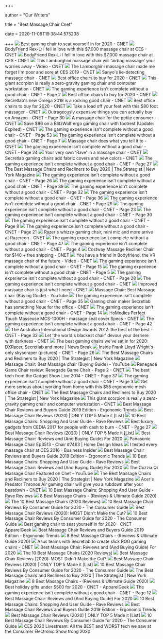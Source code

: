 +++
        
author = "Our Writers"
        
title = "Best Massage Chair Cnet"
        
date = 2020-11-08T19:38:44.575238
        
+++
[ ![](https://cnet2.cbsistatic.com/img/OZqVv7-FZQ_0c6N2XUITVIbMpgo=/1200x675/2019/07/19/f6bba4b3-a9c8-4780-9a5f-3083a87fb16f/49-gaming-chairs.jpg)](https://cnet2.cbsistatic.com/img/OZqVv7-FZQ_0c6N2XUITVIbMpgo=/1200x675/2019/07/19/f6bba4b3-a9c8-4780-9a5f-3083a87fb16f/49-gaming-chairs.jpg) Best gaming chair to seat yourself in for 2020 - CNET
[ ![](https://cnet1.cbsistatic.com/img/hzRfnUtiJIKqXJOiBpvQte2GjQ0=/1200x675/2017/01/08/ccfe4ae2-4a63-48ef-bd15-8b14227dc483/bodyfriend-massage-4332-001.jpg)](https://cnet1.cbsistatic.com/img/hzRfnUtiJIKqXJOiBpvQte2GjQ0=/1200x675/2017/01/08/ccfe4ae2-4a63-48ef-bd15-8b14227dc483/bodyfriend-massage-4332-001.jpg) BodyFriend Rex-L: I fell in love with this $7,000 massage chair at CES -  CNET
[ ![](https://cnet2.cbsistatic.com/img/0vqog3poeayp5-kPKeEh6lJHs2o=/940x0/2017/01/08/9d43c418-58d7-4971-bcf9-f35c93b879e2/bodyfriend-massage-4329-004.jpg)](https://cnet2.cbsistatic.com/img/0vqog3poeayp5-kPKeEh6lJHs2o=/940x0/2017/01/08/9d43c418-58d7-4971-bcf9-f35c93b879e2/bodyfriend-massage-4329-004.jpg) BodyFriend Rex-L: I fell in love with this $7,000 massage chair at CES -  CNET
[ ![](https://cnet1.cbsistatic.com/img/ypnqPNI76JZ6bzx1ZCma8YiDV90=/2019/01/09/f9cf401c-f646-435b-8a74-1e82196ac29c/claire-massage-thumb.jpg)](https://cnet1.cbsistatic.com/img/ypnqPNI76JZ6bzx1ZCma8YiDV90=/2019/01/09/f9cf401c-f646-435b-8a74-1e82196ac29c/claire-massage-thumb.jpg) This Lamborghini massage chair will 'airbag massage' your worries away -  Video - CNET
[ ![](https://cnet3.cbsistatic.com/img/pgN72y4Z7pyRL5eMq_3FOA7AFfI=/940x0/2019/01/09/768a4eb7-f35f-4a33-95e1-282b5dfff572/bodyfriend-lamborghini-chair-ces.jpg)](https://cnet3.cbsistatic.com/img/pgN72y4Z7pyRL5eMq_3FOA7AFfI=/940x0/2019/01/09/768a4eb7-f35f-4a33-95e1-282b5dfff572/bodyfriend-lamborghini-chair-ces.jpg) The Lamborghini massage chair made me forget I'm poor and sore at CES 2019  - CNET
[ ![](https://cnet2.cbsistatic.com/img/O1Ig2MgxF_a_F-xsftRoOpafGTU=/1200x675/2007/01/17/7918e6f4-f4d7-11e2-8c7c-d4ae52e62bcc/Sanyomassage.jpg)](https://cnet2.cbsistatic.com/img/O1Ig2MgxF_a_F-xsftRoOpafGTU=/1200x675/2007/01/17/7918e6f4-f4d7-11e2-8c7c-d4ae52e62bcc/Sanyomassage.jpg) Sanyo's lie-detecting massage chair - CNET
[ ![](https://cnet2.cbsistatic.com/img/87CtXOw31_jUfQ1NghQ4drvpMds=/940x528/2020/08/03/f9e3a137-5336-4014-9eb4-9b934c9117b0/serta.jpg)](https://cnet2.cbsistatic.com/img/87CtXOw31_jUfQ1NghQ4drvpMds=/940x528/2020/08/03/f9e3a137-5336-4014-9eb4-9b934c9117b0/serta.jpg) Best office chairs to buy for 2020 - CNET
[ ![](https://cnet1.cbsistatic.com/img/5Cw6uMUYb4vGUm3No6jf4WoPgp4=/1200x630/2020/09/13/c4802bcd-d913-43b8-8145-a7407225e73f/chair1promo.jpg)](https://cnet1.cbsistatic.com/img/5Cw6uMUYb4vGUm3No6jf4WoPgp4=/1200x630/2020/09/13/c4802bcd-d913-43b8-8145-a7407225e73f/chair1promo.jpg) This giant scorpion is really a zero-gravity gaming chair and computer  workstation - CNET
[ ![](https://cnet1.cbsistatic.com/img/pEmb5n0e74ThhjwIz_Z7WssLW4c=/980x551/2019/07/19/64c649ed-8aa9-4da4-b9ec-99bc5e111128/01-gaming-chairs.jpg)](https://cnet1.cbsistatic.com/img/pEmb5n0e74ThhjwIz_Z7WssLW4c=/980x551/2019/07/19/64c649ed-8aa9-4da4-b9ec-99bc5e111128/01-gaming-chairs.jpg) The gaming experience isn't complete without a good chair - CNET - Page 2
[ ![](https://cnet3.cbsistatic.com/img/2eiOr7vuZz_GY0ZCERBREBJA28Y=/1200x675/2020/08/03/e3102fda-4531-4c29-8cd2-c03a53eed9a2/office-chairs.jpg)](https://cnet3.cbsistatic.com/img/2eiOr7vuZz_GY0ZCERBREBJA28Y=/1200x675/2020/08/03/e3102fda-4531-4c29-8cd2-c03a53eed9a2/office-chairs.jpg) Best office chairs to buy for 2020 - CNET
[ ![](https://cnet3.cbsistatic.com/img/DU7uf204S7JrCOVOzNQOCZ-1jAE=/1200x630/2017/11/17/6324cb77-406a-4c63-8981-846ba693257a/secretlab-omega2018-2.jpg)](https://cnet3.cbsistatic.com/img/DU7uf204S7JrCOVOzNQOCZ-1jAE=/1200x630/2017/11/17/6324cb77-406a-4c63-8981-846ba693257a/secretlab-omega2018-2.jpg) Secretlab's new Omega 2018 is a rocking good chair - CNET
[ ![](https://cnet2.cbsistatic.com/img/AKYSLXlg2jUlss0GNoSHx3KksUQ=/940x528/2020/08/03/598f46b1-6657-41a8-b15f-a447b24856c0/herman-miller.jpg)](https://cnet2.cbsistatic.com/img/AKYSLXlg2jUlss0GNoSHx3KksUQ=/940x528/2020/08/03/598f46b1-6657-41a8-b15f-a447b24856c0/herman-miller.jpg) Best office chairs to buy for 2020 - CNET
[ ![](https://cnet2.cbsistatic.com/img/AE5V51GDPrz7McxJDrYzxdOxpHc=/1200x675/2020/06/30/e72f7a03-576f-432c-9d4f-c19f9898054a/massager.jpg)](https://cnet2.cbsistatic.com/img/AE5V51GDPrz7McxJDrYzxdOxpHc=/1200x675/2020/06/30/e72f7a03-576f-432c-9d4f-c19f9898054a/massager.jpg) Take a load off your feet with this $80 foot massager - CNET
[ ![](https://cnet2.cbsistatic.com/img/GicilbpyGjvoTwFUAptQY1MdDIU=/980x551/2020/01/28/a56085f9-5138-4d6f-8bfa-9b603558ab2c/massage-chair.jpg)](https://cnet2.cbsistatic.com/img/GicilbpyGjvoTwFUAptQY1MdDIU=/980x551/2020/01/28/a56085f9-5138-4d6f-8bfa-9b603558ab2c/massage-chair.jpg) Outrageously expensive things you can actually buy on Amazon - CNET - Page  30
[ ![](https://cnet2.cbsistatic.com/img/W8YfkEtue5vwVT0C-g2WsYWiXVo=/1200x630/2008/01/08/4e28d151-f8fd-11e2-8c7c-d4ae52e62bcc/massagechair.jpg)](https://cnet2.cbsistatic.com/img/W8YfkEtue5vwVT0C-g2WsYWiXVo=/1200x630/2008/01/08/4e28d151-f8fd-11e2-8c7c-d4ae52e62bcc/massagechair.jpg) A massage chair for the petite consumer - CNET
[ ![](https://cnet4.cbsistatic.com/img/ohifiBcA1Mu--tJMqOz5_9Py4LY=/940x0/2020/07/21/313e3940-949a-4167-8ecb-3d158dff21a2/chair.jpg)](https://cnet4.cbsistatic.com/img/ohifiBcA1Mu--tJMqOz5_9Py4LY=/940x0/2020/07/21/313e3940-949a-4167-8ecb-3d158dff21a2/chair.jpg) Save $86 on a BlitzWolf ergo gaming chair with footrest (Update: Expired) -  CNET
[ ![](https://cnet3.cbsistatic.com/img/hhoDfhvShW2mWt2V7kPcpZScS9w=/980x551/2019/07/19/8bbcad48-db5b-4f79-ae6d-13bf34c40842/maingear-forma.jpg)](https://cnet3.cbsistatic.com/img/hhoDfhvShW2mWt2V7kPcpZScS9w=/980x551/2019/07/19/8bbcad48-db5b-4f79-ae6d-13bf34c40842/maingear-forma.jpg) The gaming experience isn't complete without a good chair - CNET - Page 53
[ ![](https://cnet1.cbsistatic.com/img/7iV0851uUNScjzJiwmAdmC67uUs=/980x551/2019/07/19/6f0d7143-037f-44b4-8426-b14894d73203/06-gaming-chairs.jpg)](https://cnet1.cbsistatic.com/img/7iV0851uUNScjzJiwmAdmC67uUs=/980x551/2019/07/19/6f0d7143-037f-44b4-8426-b14894d73203/06-gaming-chairs.jpg) The gaming experience isn't complete without a good chair - CNET - Page 7
[ ![](https://cnet2.cbsistatic.com/img/rvTeYfo5j52z032c_u_7FPjF5n0=/1200x630/2007/07/10/45392bb0-f4d7-11e2-8c7c-d4ae52e62bcc/massagechair.jpg)](https://cnet2.cbsistatic.com/img/rvTeYfo5j52z032c_u_7FPjF5n0=/1200x630/2007/07/10/45392bb0-f4d7-11e2-8c7c-d4ae52e62bcc/massagechair.jpg) Massage chair does what you tell it to - CNET
[ ![](https://cnet1.cbsistatic.com/img/oKmEfCWYG287v827u1iS7sIGZ8w=/980x551/2019/07/19/b7517cbe-266c-4544-b513-8975c471959d/23-gaming-chairs.jpg)](https://cnet1.cbsistatic.com/img/oKmEfCWYG287v827u1iS7sIGZ8w=/980x551/2019/07/19/b7517cbe-266c-4544-b513-8975c471959d/23-gaming-chairs.jpg) The gaming experience isn't complete without a good chair - CNET - Page 24
[ ![](https://cnet2.cbsistatic.com/img/yHalcj6i8sSgQ0h1_cwaJiG7no4=/1200x675/2007/08/17/3337f3fe-f4d7-11e2-8c7c-d4ae52e62bcc/rave.jpg)](https://cnet2.cbsistatic.com/img/yHalcj6i8sSgQ0h1_cwaJiG7no4=/1200x675/2007/08/17/3337f3fe-f4d7-11e2-8c7c-d4ae52e62bcc/rave.jpg) Your very own 'Rave' in a massage chair - CNET
[ ![](https://cnet3.cbsistatic.com/img/Vriq8elGiqWzewX9feTTTx6qGsE=/940x0/2018/10/08/a11418e0-0350-4285-8484-93cf95ac7db9/secretlab-softweavetm-series.png)](https://cnet3.cbsistatic.com/img/Vriq8elGiqWzewX9feTTTx6qGsE=/940x0/2018/10/08/a11418e0-0350-4285-8484-93cf95ac7db9/secretlab-softweavetm-series.png) Secretlab gaming chairs add fabric covers and new colors - CNET
[ ![](https://cnet1.cbsistatic.com/img/fBhlWVQoo0V775irjWG0Wmc_Kmg=/980x551/2019/07/19/620d1a4a-f3e0-45a9-bbee-9a18f709d3e7/27-gaming-chairs.jpg)](https://cnet1.cbsistatic.com/img/fBhlWVQoo0V775irjWG0Wmc_Kmg=/980x551/2019/07/19/620d1a4a-f3e0-45a9-bbee-9a18f709d3e7/27-gaming-chairs.jpg) The gaming experience isn't complete without a good chair - CNET - Page 27
[ ![](https://pyxis.nymag.com/v1/imgs/cfd/270/bcf89bdc000d032ec50f409f187384aa2c.rsquare.w600.jpg)](https://pyxis.nymag.com/v1/imgs/cfd/270/bcf89bdc000d032ec50f409f187384aa2c.rsquare.w600.jpg) The Best Massage Chairs and Recliners to Buy 2020 | The Strategist | New  York Magazine
[ ![](https://cnet1.cbsistatic.com/img/ZrLw_cQlFEUzgsgivgbNRzw9_u0=/980x551/2019/07/19/41b54393-8eea-4170-bec0-86094a7581e1/26-gaming-chairs.jpg)](https://cnet1.cbsistatic.com/img/ZrLw_cQlFEUzgsgivgbNRzw9_u0=/980x551/2019/07/19/41b54393-8eea-4170-bec0-86094a7581e1/26-gaming-chairs.jpg) The gaming experience isn't complete without a good chair - CNET - Page 26
[ ![](https://cnet1.cbsistatic.com/img/wfUDCIsYjqUrPLOX6RIQpyKSIyY=/980x551/2019/07/19/b9f32a55-cf60-4352-9e93-0fc07eadbb61/39-gaming-chairs.jpg)](https://cnet1.cbsistatic.com/img/wfUDCIsYjqUrPLOX6RIQpyKSIyY=/980x551/2019/07/19/b9f32a55-cf60-4352-9e93-0fc07eadbb61/39-gaming-chairs.jpg) The gaming experience isn't complete without a good chair - CNET - Page 39
[ ![](https://cnet1.cbsistatic.com/img/YzJrWCx9aynk-WkJDJ5SYtJo-Vw=/980x551/2019/07/19/9d3d3ef2-b2b7-4847-8b35-cdc648a7bc19/32-gaming-chairs.jpg)](https://cnet1.cbsistatic.com/img/YzJrWCx9aynk-WkJDJ5SYtJo-Vw=/980x551/2019/07/19/9d3d3ef2-b2b7-4847-8b35-cdc648a7bc19/32-gaming-chairs.jpg) The gaming experience isn't complete without a good chair - CNET - Page 32
[ ![](https://cnet1.cbsistatic.com/img/pnwKXwHU3jONQirOQVq7gXCb0ks=/980x551/2019/07/19/994e5209-1574-4712-b433-ddba094395b0/36-gaming-chairs.jpg)](https://cnet1.cbsistatic.com/img/pnwKXwHU3jONQirOQVq7gXCb0ks=/980x551/2019/07/19/994e5209-1574-4712-b433-ddba094395b0/36-gaming-chairs.jpg) The gaming experience isn't complete without a good chair - CNET - Page 36
[ ![](https://cnet1.cbsistatic.com/img/mth311_kBc2-ZtpxAw8aePbQipU=/980x551/2019/07/19/2a9fd5d4-c44a-4652-8ffd-6e7e18b38414/29-gaming-chairs.jpg)](https://cnet1.cbsistatic.com/img/mth311_kBc2-ZtpxAw8aePbQipU=/980x551/2019/07/19/2a9fd5d4-c44a-4652-8ffd-6e7e18b38414/29-gaming-chairs.jpg) The gaming experience isn't complete without a good chair - CNET - Page 29
[ ![](https://cnet1.cbsistatic.com/img/PCIAm6-Zky4qzR-Mbugpt0NWyYc=/980x551/2019/07/19/4325f25f-8b85-4f3b-b3fb-76351e6027ce/22-gaming-chairs.jpg)](https://cnet1.cbsistatic.com/img/PCIAm6-Zky4qzR-Mbugpt0NWyYc=/980x551/2019/07/19/4325f25f-8b85-4f3b-b3fb-76351e6027ce/22-gaming-chairs.jpg) The gaming experience isn't complete without a good chair - CNET - Page 23
[ ![](https://cnet1.cbsistatic.com/img/ut0XYuxVln3pF6uC52GUeLRdgEQ=/980x551/2019/07/19/d29e6f43-81f7-419f-9b57-0ec99a67a2c7/30-gaming-chairs.jpg)](https://cnet1.cbsistatic.com/img/ut0XYuxVln3pF6uC52GUeLRdgEQ=/980x551/2019/07/19/d29e6f43-81f7-419f-9b57-0ec99a67a2c7/30-gaming-chairs.jpg) The gaming experience isn't complete without a good chair - CNET - Page 30
[ ![](https://cnet1.cbsistatic.com/img/i323uXWgpYl9yMAy5X11X-2qPYU=/980x551/2019/07/19/8341970e-40e5-4de3-a269-7d2aa5660c9d/07-gaming-chairs.jpg)](https://cnet1.cbsistatic.com/img/i323uXWgpYl9yMAy5X11X-2qPYU=/980x551/2019/07/19/8341970e-40e5-4de3-a269-7d2aa5660c9d/07-gaming-chairs.jpg) The gaming experience isn't complete without a good chair - CNET - Page 8
[ ![](https://cnet1.cbsistatic.com/img/xDW2_DZa01p2a3K0a1SHmqbW_Zs=/980x551/2019/07/19/c0b2ef69-fe74-4cfa-be66-fbb282ca2191/20-gaming-chairs.jpg)](https://cnet1.cbsistatic.com/img/xDW2_DZa01p2a3K0a1SHmqbW_Zs=/980x551/2019/07/19/c0b2ef69-fe74-4cfa-be66-fbb282ca2191/20-gaming-chairs.jpg) The gaming experience isn't complete without a good chair - CNET - Page 21
[ ![](https://cnet1.cbsistatic.com/img/52VvsL-IdV996djTbYdtJpWrnVE=/940x0/2020/10/10/5bfc22dd-f887-41e6-8ec2-49fabffae7eb/razer-iskur-2020-lifestyle-shoot-2.jpg)](https://cnet1.cbsistatic.com/img/52VvsL-IdV996djTbYdtJpWrnVE=/940x0/2020/10/10/5bfc22dd-f887-41e6-8ec2-49fabffae7eb/razer-iskur-2020-lifestyle-shoot-2.jpg) Razer's whizzy gaming chair, mini mic and more arrive at Razercon - CNET
[ ![](https://cnet1.cbsistatic.com/img/tS0NW19xlaaR9h1BcnUGSyQX60E=/980x551/2019/07/19/6458d5b2-737a-40db-834a-cd3683447a94/47-gaming-chairs.jpg)](https://cnet1.cbsistatic.com/img/tS0NW19xlaaR9h1BcnUGSyQX60E=/980x551/2019/07/19/6458d5b2-737a-40db-834a-cd3683447a94/47-gaming-chairs.jpg) The gaming experience isn't complete without a good chair - CNET - Page 47
[ ![](https://cnet1.cbsistatic.com/img/V48IKsUQPKNNhxofPQkdQzTiENk=/980x551/2019/07/19/1c75b93c-57fa-434f-b3db-21077745fc2a/03-gaming-chairs.jpg)](https://cnet1.cbsistatic.com/img/V48IKsUQPKNNhxofPQkdQzTiENk=/980x551/2019/07/19/1c75b93c-57fa-434f-b3db-21077745fc2a/03-gaming-chairs.jpg) The gaming experience isn't complete without a good chair - CNET - Page 4
[ ![](https://cnet1.cbsistatic.com/img/fxwi-37ykitpF6UVlPvbSQtzM2U=/470x264/2020/10/09/c9b655b2-45f5-4cea-8bec-fd60289ba1b7/ujcvw3sfep9erkk2xmcj.jpg)](https://cnet1.cbsistatic.com/img/fxwi-37ykitpF6UVlPvbSQtzM2U=/470x264/2020/10/09/c9b655b2-45f5-4cea-8bec-fd60289ba1b7/ujcvw3sfep9erkk2xmcj.jpg) Costway Massage Recliner Chair for $140 + free shipping - CNET
[ ![](https://cnet4.cbsistatic.com/img/KUjnLJLWwFlCxqF7qoAeZ_m0JFU=/620x620/2017/05/18/98876175-5737-4767-a002-59390a9e5344/flasuszenfonear.jpg)](https://cnet4.cbsistatic.com/img/KUjnLJLWwFlCxqF7qoAeZ_m0JFU=/620x620/2017/05/18/98876175-5737-4767-a002-59390a9e5344/flasuszenfonear.jpg) You have a friend in Bodyfriend, the VR massage chair of the future - Video  - CNET
[ ![](https://cnet1.cbsistatic.com/img/o90qyp4oZhjoOSgZ-x_HdA9g_K0=/980x551/2019/07/19/18644fcd-1aec-44c9-bb15-ff8bda0ae661/13-gaming-chairs.jpg)](https://cnet1.cbsistatic.com/img/o90qyp4oZhjoOSgZ-x_HdA9g_K0=/980x551/2019/07/19/18644fcd-1aec-44c9-bb15-ff8bda0ae661/13-gaming-chairs.jpg) The gaming experience isn't complete without a good chair - CNET - Page 15
[ ![](https://cnet1.cbsistatic.com/img/WD_Yfk0jurs2edtKvTJz13C18z0=/980x551/2019/07/19/ae9f2284-4868-48bd-8983-e9d7cf7950c5/04-gaming-chairs.jpg)](https://cnet1.cbsistatic.com/img/WD_Yfk0jurs2edtKvTJz13C18z0=/980x551/2019/07/19/ae9f2284-4868-48bd-8983-e9d7cf7950c5/04-gaming-chairs.jpg) The gaming experience isn't complete without a good chair - CNET - Page 5
[ ![](https://cnet1.cbsistatic.com/img/5JhSWRxiPMMgZSDOdS1K6p3i6f0=/980x551/2019/07/19/36d32fee-373d-467e-a28a-82a39d334184/28-gaming-chairs.jpg)](https://cnet1.cbsistatic.com/img/5JhSWRxiPMMgZSDOdS1K6p3i6f0=/980x551/2019/07/19/36d32fee-373d-467e-a28a-82a39d334184/28-gaming-chairs.jpg) The gaming experience isn't complete without a good chair - CNET - Page 28
[ ![](https://cnet1.cbsistatic.com/img/KbumLtwjSYsEx8Sd9NMiMXPKQE8=/470x836/2019/07/19/4b85daa4-6319-4cd0-91ad-b32e59e05879/49-gaming-chairs.jpg)](https://cnet1.cbsistatic.com/img/KbumLtwjSYsEx8Sd9NMiMXPKQE8=/470x836/2019/07/19/4b85daa4-6319-4cd0-91ad-b32e59e05879/49-gaming-chairs.jpg) The gaming experience isn't complete without a good chair - CNET
[ ![](https://cnet1.cbsistatic.com/img/JUTVz74Dtzi4v7gNzCpSEaqC0uI=/1200x675/2008/01/25/58a1e210-f8fd-11e2-8c7c-d4ae52e62bcc/inada_massage_chair.bmp)](https://cnet1.cbsistatic.com/img/JUTVz74Dtzi4v7gNzCpSEaqC0uI=/1200x675/2008/01/25/58a1e210-f8fd-11e2-8c7c-d4ae52e62bcc/inada_massage_chair.bmp) Improved massage chair is just what I need - CNET
[ ![](https://i.ytimg.com/vi/WJiDRz6auJ0/hqdefault.jpg)](https://i.ytimg.com/vi/WJiDRz6auJ0/hqdefault.jpg) Massage Chair: Best Massage chair (Buying Guide) - YouTube
[ ![](https://cnet1.cbsistatic.com/img/UxqXgYz3J30Z1AYOK97wYSAd3WI=/980x551/2019/07/19/dfdef58c-6ea5-47f5-ba17-5d7055cc4cfa/35-gaming-chairs.jpg)](https://cnet1.cbsistatic.com/img/UxqXgYz3J30Z1AYOK97wYSAd3WI=/980x551/2019/07/19/dfdef58c-6ea5-47f5-ba17-5d7055cc4cfa/35-gaming-chairs.jpg) The gaming experience isn't complete without a good chair - CNET - Page 35
[ ![](https://cnet2.cbsistatic.com/img/Q7IMeeB42hC9ZKBsyaO24ZGDmp0=/940x0/2018/11/19/435e76ac-9f9b-4879-b472-14d18f2fe17e/neuechair-1.jpg)](https://cnet2.cbsistatic.com/img/Q7IMeeB42hC9ZKBsyaO24ZGDmp0=/940x0/2018/11/19/435e76ac-9f9b-4879-b472-14d18f2fe17e/neuechair-1.jpg) Gaming chair maker Secretlab has something Neue for the office - CNET
[ ![](https://cnet1.cbsistatic.com/img/TV47WpEqpV1VTsI22UgE8G3aRc0=/980x551/2019/07/19/a98f5da0-8c2d-4547-99a2-8b0570e0ab27/12-gaming-chairs.jpg)](https://cnet1.cbsistatic.com/img/TV47WpEqpV1VTsI22UgE8G3aRc0=/980x551/2019/07/19/a98f5da0-8c2d-4547-99a2-8b0570e0ab27/12-gaming-chairs.jpg) The gaming experience isn't complete without a good chair - CNET - Page 14
[ ![](https://cnet3.cbsistatic.com/img/XytoTV4mY-i4DI3OtB4L2dqwhdA=/fit-in/0x420/filters:no_upscale()/2016/11/16/12c6ceb4-329c-4a57-8b01-983c8a571ac6/12c6ceb4-329c-4a57-8b01-983c8a571ac6.jpg)](https://cnet3.cbsistatic.com/img/XytoTV4mY-i4DI3OtB4L2dqwhdA=/fit-in/0x420/filters:no_upscale()/2016/11/16/12c6ceb4-329c-4a57-8b01-983c8a571ac6/12c6ceb4-329c-4a57-8b01-983c8a571ac6.jpg) HoMedics Perfect Touch Masseuse MCS-1000H - massage seat cover Specs - CNET
[ ![](https://cnet1.cbsistatic.com/img/FrvfDvZHiflRyZlSHyJa3PNHsf4=/980x551/2019/07/19/a8c3bf84-25f3-4c2e-a1d2-5e5547fa92ff/42-gaming-chairs.jpg)](https://cnet1.cbsistatic.com/img/FrvfDvZHiflRyZlSHyJa3PNHsf4=/980x551/2019/07/19/a8c3bf84-25f3-4c2e-a1d2-5e5547fa92ff/42-gaming-chairs.jpg) The gaming experience isn't complete without a good chair - CNET - Page 42
[ ![](https://cnet4.cbsistatic.com/img/7yOYErX0nm5X-FjZr5-37AZi9do=/980x551/2012/07/24/8a1a7c17-cc2e-11e2-9a4a-0291187b029a/aida_32.jpg)](https://cnet4.cbsistatic.com/img/7yOYErX0nm5X-FjZr5-37AZi9do=/980x551/2012/07/24/8a1a7c17-cc2e-11e2-9a4a-0291187b029a/aida_32.jpg) The Australian International Design Awards 2012: the best of the best - CNET  - Page 32
[ ![](https://cnet1.cbsistatic.com/img/jGy5DPjy3jWI3LGDDD5FdlRCpI4=/940x0/2019/09/26/2e3abe31-4178-4668-9ec8-3a161cc08fd1/sv-s-chair-09-lr-1024x1024.jpg)](https://cnet1.cbsistatic.com/img/jGy5DPjy3jWI3LGDDD5FdlRCpI4=/940x0/2019/09/26/2e3abe31-4178-4668-9ec8-3a161cc08fd1/sv-s-chair-09-lr-1024x1024.jpg) Let 'the world's blackest chair' devour your derriere with darkness - CNET
[ ![](https://img.particlenews.com/img/id/1qsxUP_0Nt7Rgo600?type=thumbnail_512x288)](https://img.particlenews.com/img/id/1qsxUP_0Nt7Rgo600?type=thumbnail_512x288) The best gaming chairs we've sat in for 2020: DXRacer, Secretlab and more |  News Break
[ ![](https://cnet2.cbsistatic.com/img/j0EsP7bYx8_zIfxLvuvQC9DO8MI=/980x551/2014/07/18/b32c6ffe-7934-46d6-82e7-00ff2b2390d7/flw-desk-chair-hcp-office.jpg)](https://cnet2.cbsistatic.com/img/j0EsP7bYx8_zIfxLvuvQC9DO8MI=/980x551/2014/07/18/b32c6ffe-7934-46d6-82e7-00ff2b2390d7/flw-desk-chair-hcp-office.jpg) Inside Frank Lloyd Wright's only skyscraper (pictures) - CNET - Page 26
[ ![](https://pyxis.nymag.com/v1/imgs/11d/826/f65829e6b50cad884cee20ed1a9bb1e65b-kahuna-massage-chair.2x.rsquare.w600.jpg)](https://pyxis.nymag.com/v1/imgs/11d/826/f65829e6b50cad884cee20ed1a9bb1e65b-kahuna-massage-chair.2x.rsquare.w600.jpg) The Best Massage Chairs and Recliners to Buy 2020 | The Strategist | New  York Magazine
[ ![](https://i.ytimg.com/vi/WJiDRz6auJ0/mqdefault.jpg)](https://i.ytimg.com/vi/WJiDRz6auJ0/mqdefault.jpg) Massage Chair: Best Massage chair (Buying Guide) - YouTube
[ ![](https://cnet1.cbsistatic.com/img/uBQZ4Kc8sZ334cCox0RugCgumNs=/470x376/2008/08/18/55ddf31e-cc2e-11e2-9a4a-0291187b029a/renegade-chair_1.jpg)](https://cnet1.cbsistatic.com/img/uBQZ4Kc8sZ334cCox0RugCgumNs=/470x376/2008/08/18/55ddf31e-cc2e-11e2-9a4a-0291187b029a/renegade-chair_1.jpg) Renegade Game Chair review: Renegade Game Chair - Page 2 - CNET
[ ![](https://cnet1.cbsistatic.com/img/6XVaEaXVMMoTppXaczzD0Uwvflg=/980x551/2014/04/08/433ecf5f-6e89-4dbe-ba29-8fca12d16727/gadget-show-live-2014-33.jpg)](https://cnet1.cbsistatic.com/img/6XVaEaXVMMoTppXaczzD0Uwvflg=/980x551/2014/04/08/433ecf5f-6e89-4dbe-ba29-8fca12d16727/gadget-show-live-2014-33.jpg) The best tech from the Gadget Show Live 2014 - CNET - Page 37
[ ![](https://cnet1.cbsistatic.com/img/0Ya5i0nqpVoxz8sKE4U8Xkpl6l0=/980x551/2019/07/19/8165dc5c-3475-47f5-a96f-c38b86984e09/02-gaming-chairs.jpg)](https://cnet1.cbsistatic.com/img/0Ya5i0nqpVoxz8sKE4U8Xkpl6l0=/980x551/2019/07/19/8165dc5c-3475-47f5-a96f-c38b86984e09/02-gaming-chairs.jpg) The gaming experience isn't complete without a good chair - CNET - Page 3
[ ![](https://cnet4.cbsistatic.com/img/JqrYnz_p0yPex846EOsq3sVqU5s=/940x0/2020/03/29/45748d3c-4207-4a68-ad2d-03597154622b/chair.jpg)](https://cnet4.cbsistatic.com/img/JqrYnz_p0yPex846EOsq3sVqU5s=/940x0/2020/03/29/45748d3c-4207-4a68-ad2d-03597154622b/chair.jpg) Get more serious about working from home with this $55 ergonomic mesh  office chair - CNET
[ ![](https://pyxis.nymag.com/v1/imgs/326/cc3/19065683e4619fb7fb60ccff8c2a1e64a7.2x.rsquare.w600.jpg)](https://pyxis.nymag.com/v1/imgs/326/cc3/19065683e4619fb7fb60ccff8c2a1e64a7.2x.rsquare.w600.jpg) The Best Massage Chairs and Recliners to Buy 2020 | The Strategist | New  York Magazine
[ ![](https://cnet2.cbsistatic.com/img/LqTweqlhZ2BcCTOU9y0XU4twvbU=/13x78:755x792/940x0/2020/09/13/5802e97f-be0d-4156-8643-f18ab9e4a755/cluvens-iw-sk-scorpion-king-computer-gaming-office-reclining-chair-for-3-monitors.jpg)](https://cnet2.cbsistatic.com/img/LqTweqlhZ2BcCTOU9y0XU4twvbU=/13x78:755x792/940x0/2020/09/13/5802e97f-be0d-4156-8643-f18ab9e4a755/cluvens-iw-sk-scorpion-king-computer-gaming-office-reclining-chair-for-3-monitors.jpg) This giant scorpion is really a zero-gravity gaming chair and computer  workstation - CNET
[ ![](http://ergonomictrends.com/wp-content/uploads/2017/10/INADA-HCP-S373-massage-chair-review.png)](http://ergonomictrends.com/wp-content/uploads/2017/10/INADA-HCP-S373-massage-chair-review.png) Best Massage Chair Reviews and Buyers Guide 2019 Edition - Ergonomic Trends
[ ![](https://www.wellnesswires.com/wp-content/uploads/2018/08/Inada.jpg)](https://www.wellnesswires.com/wp-content/uploads/2018/08/Inada.jpg) Best Massage Chair Reviews (2020) | ONLY TOP 5 Made it [List]
[ ![](https://www.ravereviews.org/wp-content/uploads/2020/06/RAVE-Review-MassageChair-1-InstaShiatsu-.png)](https://www.ravereviews.org/wp-content/uploads/2020/06/RAVE-Review-MassageChair-1-InstaShiatsu-.png) 10 Best Massage Chairs: Shopping And User Guide - Rave Reviews
[ ![](https://cnet1.cbsistatic.com/img/vHOLPH7_DQI3nGp5Sy0YywKG3x0=/980x551/2017/09/11/57649127-6ce0-44e6-81e0-d8cf5324e668/img-8984.jpg)](https://cnet1.cbsistatic.com/img/vHOLPH7_DQI3nGp5Sy0YywKG3x0=/980x551/2017/09/11/57649127-6ce0-44e6-81e0-d8cf5324e668/img-8984.jpg) Best luxury gadgets from CEDIA 2017 for people with cash to burn - CNET -  Page 27
[ ![](https://www.wellnesswires.com/wp-content/uploads/2018/08/Kahuna.jpeg)](https://www.wellnesswires.com/wp-content/uploads/2018/08/Kahuna.jpeg) Best Massage Chair Reviews (2020) | ONLY TOP 5 Made it [List]
[ ![](https://www.thegoodbody.com/wp-content/uploads/2020/08/Best-Massage-Chair-Reviews-and-Buying-Guide-2020.jpg)](https://www.thegoodbody.com/wp-content/uploads/2020/08/Best-Massage-Chair-Reviews-and-Buying-Guide-2020.jpg) Best Massage Chair: Reviews and (And Buying Guide) For 2020
[ ![](https://i3.wp.com/adelaidehillswinetrail.com/wp-content/uploads/2014/11/massage-chair-reviews-cnet.jpg)](https://i3.wp.com/adelaidehillswinetrail.com/wp-content/uploads/2014/11/massage-chair-reviews-cnet.jpg) Panasonic Massage Chair Ep3513 - Chair #7463 | Home Design Ideas
[ ![](https://i.insider.com/56951b9ddd08959a768b46c7?width=1100&format=jpeg&auto=webp)](https://i.insider.com/56951b9ddd08959a768b46c7?width=1100&format=jpeg&auto=webp) I tested every massage chair at CES 2016 - Business Insider
[ ![](http://ergonomictrends.com/wp-content/uploads/2017/11/best-massage-chairs-by-price-reviewed.png)](http://ergonomictrends.com/wp-content/uploads/2017/11/best-massage-chairs-by-price-reviewed.png) Best Massage Chair Reviews and Buyers Guide 2019 Edition - Ergonomic Trends
[ ![](https://www.ravereviews.org/wp-content/uploads/2018/12/RAVE-5-MassageChairs-Ideal.jpg)](https://www.ravereviews.org/wp-content/uploads/2018/12/RAVE-5-MassageChairs-Ideal.jpg) 10 Best Massage Chairs: Shopping And User Guide - Rave Reviews
[ ![](https://www.thegoodbody.com/wp-content/uploads/2019/10/The-Good-Body-Best-Massage-Chair-03-2019-pin-it.jpg)](https://www.thegoodbody.com/wp-content/uploads/2019/10/The-Good-Body-Best-Massage-Chair-03-2019-pin-it.jpg) Best Massage Chair: Reviews and (And Buying Guide) For 2020
[ ![](https://i.ytimg.com/vi/2CczVvkBPlk/hqdefault.jpg)](https://i.ytimg.com/vi/2CczVvkBPlk/hqdefault.jpg) The Cozzia Qi Massage Chair Featured on Cnet - YouTube
[ ![](https://pyxis.nymag.com/v1/imgs/61e/d9f/2b83e8a93c51aabc6805d63e85011ef403-Stech-d-recommended-massaeg-chair.2x.rsquare.w600.jpg)](https://pyxis.nymag.com/v1/imgs/61e/d9f/2b83e8a93c51aabc6805d63e85011ef403-Stech-d-recommended-massaeg-chair.2x.rsquare.w600.jpg) The Best Massage Chairs and Recliners to Buy 2020 | The Strategist | New  York Magazine
[ ![](https://cnet4.cbsistatic.com/img/e5qJ1r4Bd5144iur4mbT9PNbQlw=/940x0/2019/09/04/ccf099dd-bb7c-44f2-a31a-04e5436b3917/acer-thronos-air-gaming-chair.jpg)](https://cnet4.cbsistatic.com/img/e5qJ1r4Bd5144iur4mbT9PNbQlw=/940x0/2019/09/04/ccf099dd-bb7c-44f2-a31a-04e5436b3917/acer-thronos-air-gaming-chair.jpg) Acer's Predator Thronos Air gaming chair will give you a rubdown after your  beatdown - CNET
[ ![](https://www.ravereviews.org/wp-content/uploads/2020/06/RAVE-Review-MassageChair-3-EC201FullBody.png)](https://www.ravereviews.org/wp-content/uploads/2020/06/RAVE-Review-MassageChair-3-EC201FullBody.png) 10 Best Massage Chairs: Shopping And User Guide - Rave Reviews
[ ![](https://www.massagexpert.net/wp-content/uploads/2017/11/2017-NEW-SM-SERIES-AIR-FLOAT-3D-6-INFRARED-ROLLER-MECHANISM-KAHUNA-SUPERIOR-MASSAGE-CHAIR-SM-9000-Comb-Brown-WG.jpg)](https://www.massagexpert.net/wp-content/uploads/2017/11/2017-NEW-SM-SERIES-AIR-FLOAT-3D-6-INFRARED-ROLLER-MECHANISM-KAHUNA-SUPERIOR-MASSAGE-CHAIR-SM-9000-Comb-Brown-WG.jpg) 8 Best Massage Chairs - (Reviews & Ultimate Guide 2020)
[ ![](https://completehomespa.com/wp-content/uploads/2020/01/best-massage-chairs.jpg)](https://completehomespa.com/wp-content/uploads/2020/01/best-massage-chairs.jpg) The 10 Best Massage Chairs (2020 Reviews)
[ ![](https://theconsumer.guide/wp-content/uploads/2020/08/B007XA04P6.jpg)](https://theconsumer.guide/wp-content/uploads/2020/08/B007XA04P6.jpg) 10 Best Massage Chair Reviews By Consumer Guide for 2020 - The Consumer  Guide
[ ![](https://www.healthnerdy.com/wp-content/uploads/2018/03/Massage-Chairs.png)](https://www.healthnerdy.com/wp-content/uploads/2018/03/Massage-Chairs.png) Best Massage Chair Reviews (2020): MOST Didn't Make the Cut?
[ ![](https://m.media-amazon.com/images/I/41p2EtzxDqL.jpg)](https://m.media-amazon.com/images/I/41p2EtzxDqL.jpg) 10 Best Massage Chair Reviews By Consumer Guide for 2020 - The Consumer  Guide
[ ![](https://i2.wp.com/cnet1.cbsistatic.com/img/NlCzdLcc-gGa3LoVQXuWHHpOLrE=/756x425/2020/08/21/46924c90-ff5e-441d-8049-41e3ec1d3097/img-4130.jpg?resize=756%2C425&ssl=1)](https://i2.wp.com/cnet1.cbsistatic.com/img/NlCzdLcc-gGa3LoVQXuWHHpOLrE=/756x425/2020/08/21/46924c90-ff5e-441d-8049-41e3ec1d3097/img-4130.jpg?resize=756%2C425&ssl=1) Best gaming chair to seat yourself in for 2020 - CNET - ApparelGeek
[ ![](http://ergonomictrends.com/wp-content/uploads/2017/10/Kahuna-Massage-Chair-Recliner-LM6800-review.png)](http://ergonomictrends.com/wp-content/uploads/2017/10/Kahuna-Massage-Chair-Recliner-LM6800-review.png) Best Massage Chair Reviews and Buyers Guide 2019 Edition - Ergonomic Trends
[ ![](https://www.massagexpert.net/wp-content/uploads/2019/03/Osaki-OS-4000-Zero-Gravity-Massage-Chair.jpg)](https://www.massagexpert.net/wp-content/uploads/2019/03/Osaki-OS-4000-Zero-Gravity-Massage-Chair.jpg) 8 Best Massage Chairs - (Reviews & Ultimate Guide 2020)
[ ![](https://cnet2.cbsistatic.com/img/kcptkwrZmbr46sz6aXlQZKnLsG0=/940x0/2016/09/30/9f79cf79-a6b5-405e-b1fd-1b27e49d29e4/unnamed.png)](https://cnet2.cbsistatic.com/img/kcptkwrZmbr46sz6aXlQZKnLsG0=/940x0/2016/09/30/9f79cf79-a6b5-405e-b1fd-1b27e49d29e4/unnamed.png) Asus teams with Secretlab to create slick ROG gaming chairs - CNET
[ ![](https://www.thegoodbody.com/wp-content/uploads/2020/08/osaki-os-4d-escape-massage-chair.jpg)](https://www.thegoodbody.com/wp-content/uploads/2020/08/osaki-os-4d-escape-massage-chair.jpg) Best Massage Chair: Reviews and (And Buying Guide) For 2020
[ ![](https://m.media-amazon.com/images/I/41XwgadCwPL.jpg)](https://m.media-amazon.com/images/I/41XwgadCwPL.jpg) The 10 Best Massage Chairs (2020 Reviews)
[ ![](https://www.healthnerdy.com/wp-content/uploads/2018/03/I7.png)](https://www.healthnerdy.com/wp-content/uploads/2018/03/I7.png) Best Massage Chair Reviews (2020): MOST Didn't Make the Cut?
[ ![](https://www.wellnesswires.com/wp-content/uploads/2018/08/Osaki.jpg)](https://www.wellnesswires.com/wp-content/uploads/2018/08/Osaki.jpg) Best Massage Chair Reviews (2020) | ONLY TOP 5 Made it [List]
[ ![](https://theconsumer.guide/wp-content/uploads/2020/08/B082MBTJ65.jpg)](https://theconsumer.guide/wp-content/uploads/2020/08/B082MBTJ65.jpg) 10 Best Massage Chair Reviews By Consumer Guide for 2020 - The Consumer  Guide
[ ![](https://pyxis.nymag.com/v1/imgs/037/e64/88bcbe6e6bd4cf4f810fcd2eb31e89c047-houzz-massage-chair.2x.rsquare.w600.jpg)](https://pyxis.nymag.com/v1/imgs/037/e64/88bcbe6e6bd4cf4f810fcd2eb31e89c047-houzz-massage-chair.2x.rsquare.w600.jpg) The Best Massage Chairs and Recliners to Buy 2020 | The Strategist | New  York Magazine
[ ![](https://www.massagexpert.net/wp-content/uploads/2020/02/Infinity-IT-8500-Inversion-Massage-Chair.jpg)](https://www.massagexpert.net/wp-content/uploads/2020/02/Infinity-IT-8500-Inversion-Massage-Chair.jpg) 8 Best Massage Chairs - (Reviews & Ultimate Guide 2020)
[ ![](https://i1.wp.com/apparelgeek.net/wp-content/uploads/2020/10/best-holiday-gifts-under-500-for-2020-cnet.jpg?fit=300%2C225&ssl=1)](https://i1.wp.com/apparelgeek.net/wp-content/uploads/2020/10/best-holiday-gifts-under-500-for-2020-cnet.jpg?fit=300%2C225&ssl=1) Best holiday gifts under $500 for 2020 - CNET - ApparelGeek
[ ![](https://cnet1.cbsistatic.com/img/pJrt0FQTuo28wv06IfMedbVacqU=/980x551/2019/07/19/114bc170-a35e-4b0e-8f6c-08c9ba81dbd8/19-gaming-chairs.jpg)](https://cnet1.cbsistatic.com/img/pJrt0FQTuo28wv06IfMedbVacqU=/980x551/2019/07/19/114bc170-a35e-4b0e-8f6c-08c9ba81dbd8/19-gaming-chairs.jpg) The gaming experience isn't complete without a good chair - CNET - Page 12
[ ![](https://www.thegoodbody.com/wp-content/uploads/2020/08/medical-breakthrough-4-v2-recliner-massage-chair.jpg)](https://www.thegoodbody.com/wp-content/uploads/2020/08/medical-breakthrough-4-v2-recliner-massage-chair.jpg) Best Massage Chair: Reviews and (And Buying Guide) For 2020
[ ![](https://www.ravereviews.org/wp-content/uploads/2018/12/RAVE-2-MassageChairs-Relaxonchair.jpg)](https://www.ravereviews.org/wp-content/uploads/2018/12/RAVE-2-MassageChairs-Relaxonchair.jpg) 10 Best Massage Chairs: Shopping And User Guide - Rave Reviews
[ ![](http://ergonomictrends.com/wp-content/uploads/2017/10/Inada-Sogno-Dreamwave-Massage-Chair-review.png)](http://ergonomictrends.com/wp-content/uploads/2017/10/Inada-Sogno-Dreamwave-Massage-Chair-review.png) Best Massage Chair Reviews and Buyers Guide 2019 Edition - Ergonomic Trends
[ ![](https://www.wellnesswires.com/wp-content/uploads/2018/08/Fujiiryoki.jpg)](https://www.wellnesswires.com/wp-content/uploads/2018/08/Fujiiryoki.jpg) Best Massage Chair Reviews (2020) | ONLY TOP 5 Made it [List]
[ ![](https://theconsumer.guide/wp-content/uploads/2020/08/B07ZCLX88B.jpg)](https://theconsumer.guide/wp-content/uploads/2020/08/B07ZCLX88B.jpg) 10 Best Massage Chair Reviews By Consumer Guide for 2020 - The Consumer  Guide
[ ![](https://i.pinimg.com/564x/95/85/69/958569976928d7490b532a15abe2573e.jpg)](https://i.pinimg.com/564x/95/85/69/958569976928d7490b532a15abe2573e.jpg) CES 2020 Livestream: All the BEST and WORST tech we saw at the Consumer  Electronic Show trong 2020
